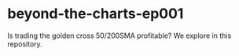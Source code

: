 # beyond-the-charts-ep001
Is trading the golden cross 50/200SMA profitable? We explore in this repository.

